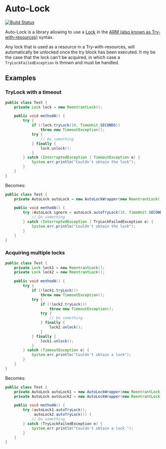 # Auto-Lock

[![Build Status](https://travis-ci.org/ColinHebert/AutoLock.png?branch=master)](https://travis-ci.org/ColinHebert/AutoLock)

Auto-Lock is a library allowing to use a [Lock](http://docs.oracle.com/javase/7/docs/api/java/util/concurrent/locks/Lock.html)
in the [ARM (also known as Try-with-resources)](http://docs.oracle.com/javase/tutorial/essential/exceptions/tryResourceClose.html)
syntax.

Any lock that is used as a resource in a Try-with-resources, will automatically be unlocked once the try block has been
executed.
It my be the case that the lock can't be acquired, in which case a `TryLockFailedException` is thrown and must be
handled.

## Examples

### TryLock with a timeout

```java
public class Test {
    private Lock lock = new ReentrantLock();

    public void methodA() {
        try {
            if (!lock.tryLock(10, TimeUnit.SECONDS))
                throw new TimeoutException();
            try {
                // Do something
            } finally {
                lock.unlock();
            }
        } catch (InterruptedException | TimeoutException e) {
            System.err.println("Couldn't obtain the lock");
        }
    }
}
```

Becomes:
```java
public class Test {
    private AutoLock autoLock = new AutoLockWrapper(new ReentrantLock());

    public void methodA() {
        try (AutoLock ignore = autoLock.autoTryLock(10, TimeUnit.SECONDS)) {
            // Do something
        } catch (InterruptedException | TryLockFailedException e) {
            System.err.println("Couldn't obtain the lock");
        }
    }
}
```

### Acquiring multiple locks

```java
public class Test {
    private Lock lock1 = new ReentrantLock();
    private Lock lock2 = new ReentrantLock();

    public void methodA() {
        try {
            if (!lock1.tryLock())
                throw new TimeoutException();
            try {
                if (!lock2.tryLock())
                    throw new TimeoutException();
                try {
                    // Do something
                } finally {
                    lock2.unlock();
                }
            } finally {
                lock1.unlock();
            }
        } catch (TimeoutException e) {
            System.err.println("Couldn't obtain a lock");
        }
    }
}
```

Becomes:
```java
public class Test {
    private AutoLock autoLock1 = new AutoLockWrapper(new ReentrantLock());
    private AutoLock autoLock2 = new AutoLockWrapper(new ReentrantLock());

    public void methodA() {
        try (autoLock1.autoTryLock();
             autoLock2.autoTryLock()) {
            // Do something
        } catch (TryLockFailedException e) {
            System.err.println("Couldn't obtain a lock ");
        }
    }
}
```

